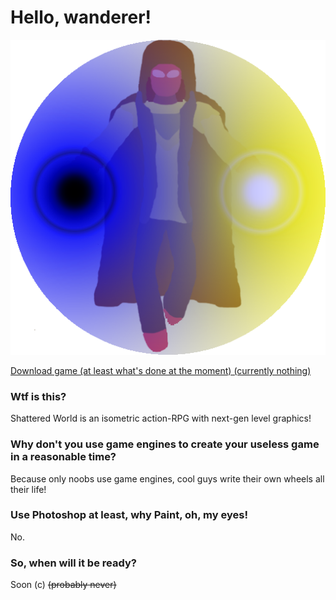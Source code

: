 # Hello, wanderer!
![Aranora](ic_launcher.png)

[Download game (at least what's done at the moment) (currently nothing)](
        https://github.com/Mirage-A/SW-Client/raw/master/shadow.jar
      )

### Wtf is this?
Shattered World is an isometric action-RPG with next-gen level graphics!

### Why don't you use game engines to create your useless game in a reasonable time?
Because only noobs use game engines, cool guys write their own wheels all their life!

### Use Photoshop at least, why Paint, oh, my eyes!
No.

### So, when will it be ready?
Soon (c) ~~(probably never)~~
